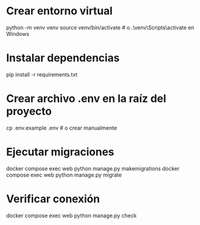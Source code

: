 # Crear entorno virtual
python -m venv venv
source venv/bin/activate  # o .\venv\Scripts\activate en Windows

# Instalar dependencias
pip install -r requirements.txt

# Crear archivo .env en la raíz del proyecto
cp .env.example .env  # o crear manualmente

# Ejecutar migraciones
docker compose exec web python manage.py makemigrations
docker compose exec web python manage.py migrate

# Verificar conexión
docker compose exec web python manage.py check
